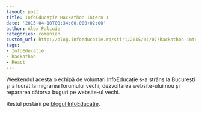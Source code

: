 ```yaml
---
layout: post
title: InfoEducație Hackathon Intern 1
date: '2015-04-10T00:34:00.000+02:00'
author: Alex Palcuie
categories: romanian
custom_url: http://blog.infoeducatie.ro/stiri/2015/04/07/hackathon-intern-1.html
tags:
- InfoEducatie
- hackathon
- React
---
```


Weekendul acesta o echipă de voluntari InfoEducație s-a strâns la București și a lucrat la migrarea forumului vechi, dezvoltarea website-ului nou și repararea câtorva buguri pe website-ul vechi.

Restul postării pe [blogul InfoEducație](http://blog.infoeducatie.ro/stiri/2015/04/07/hackathon-intern-1.html).
